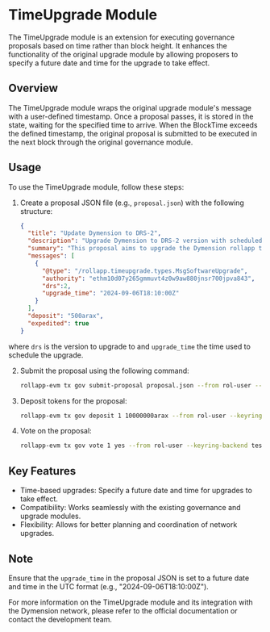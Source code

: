 # TimeUpgrade Module

The TimeUpgrade module is an extension for executing governance proposals based on time rather than block height. It enhances the functionality of the original upgrade module by allowing proposers to specify a future date and time for the upgrade to take effect.

## Overview

The TimeUpgrade module wraps the original upgrade module's message with a user-defined timestamp. Once a proposal passes, it is stored in the state, waiting for the specified time to arrive. When the BlockTime exceeds the defined timestamp, the original proposal is submitted to be executed in the next block through the original governance module.

## Usage

To use the TimeUpgrade module, follow these steps:

1. Create a proposal JSON file (e.g., `proposal.json`) with the following structure:

   ```json
   {
     "title": "Update Dymension to DRS-2",
     "description": "Upgrade Dymension to DRS-2 version with scheduled upgrade time",
     "summary": "This proposal aims to upgrade the Dymension rollapp to DRS 2, implementing new features and improvements, with a scheduled upgrade time.",
     "messages": [
       {
         "@type": "/rollapp.timeupgrade.types.MsgSoftwareUpgrade",
         "authority": "ethm10d07y265gmmuvt4z0w9aw880jnsr700jpva843",
         "drs":2,
         "upgrade_time": "2024-09-06T18:10:00Z"
       }
     ],
     "deposit": "500arax",
     "expedited": true
   }
   ```

where `drs` is the version to upgrade to and `upgrade_time` the time used to schedule the upgrade. 

2. Submit the proposal using the following command:

   ```bash
   rollapp-evm tx gov submit-proposal proposal.json --from rol-user --keyring-backend test --fees 2000000000000arax
   ```

3. Deposit tokens for the proposal:

   ```bash
   rollapp-evm tx gov deposit 1 10000000arax --from rol-user --keyring-backend test --fees 2000000000000arax
   ```

4. Vote on the proposal:

   ```bash
   rollapp-evm tx gov vote 1 yes --from rol-user --keyring-backend test --fees 2000000000000arax
   ```

## Key Features

- Time-based upgrades: Specify a future date and time for upgrades to take effect.
- Compatibility: Works seamlessly with the existing governance and upgrade modules.
- Flexibility: Allows for better planning and coordination of network upgrades.

## Note

Ensure that the `upgrade_time` in the proposal JSON is set to a future date and time in the UTC format (e.g., "2024-09-06T18:10:00Z").

For more information on the TimeUpgrade module and its integration with the Dymension network, please refer to the official documentation or contact the development team.
